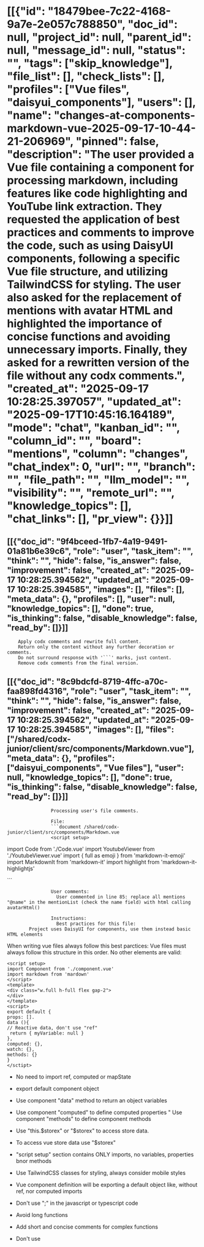 # [[{"id": "18479bee-7c22-4168-9a7e-2e057c788850", "doc_id": null, "project_id": null, "parent_id": null, "message_id": null, "status": "", "tags": ["skip_knowledge"], "file_list": [], "check_lists": [], "profiles": ["Vue files", "daisyui_components"], "users": [], "name": "changes-at-components-markdown-vue-2025-09-17-10-44-21-206969", "pinned": false, "description": "The user provided a Vue file containing a component for processing markdown, including features like code highlighting and YouTube link extraction. They requested the application of best practices and comments to improve the code, such as using DaisyUI components, following a specific Vue file structure, and utilizing TailwindCSS for styling. The user also asked for the replacement of mentions with avatar HTML and highlighted the importance of concise functions and avoiding unnecessary imports. Finally, they asked for a rewritten version of the file without any codx comments.", "created_at": "2025-09-17 10:28:25.397057", "updated_at": "2025-09-17T10:45:16.164189", "mode": "chat", "kanban_id": "", "column_id": "", "board": "mentions", "column": "changes", "chat_index": 0, "url": "", "branch": "", "file_path": "", "llm_model": "", "visibility": "", "remote_url": "", "knowledge_topics": [], "chat_links": [], "pr_view": {}}]]
## [[{"doc_id": "9f4bceed-1fb7-4a19-9491-01a81b6e39c6", "role": "user", "task_item": "", "think": "", "hide": false, "is_answer": false, "improvement": false, "created_at": "2025-09-17 10:28:25.394562", "updated_at": "2025-09-17 10:28:25.394585", "images": [], "files": [], "meta_data": {}, "profiles": [], "user": null, "knowledge_topics": [], "done": true, "is_thinking": false, "disable_knowledge": false, "read_by": []}]]

        Apply codx comments and rewrite full content.
        Return only the content without any further decoration or comments.
        Do not surround response with '```' marks, just content.
        Remove codx comments from the final version.
        
## [[{"doc_id": "8c9bdcfd-8719-4ffc-a70c-faa898fd4316", "role": "user", "task_item": "", "think": "", "hide": false, "is_answer": false, "improvement": false, "created_at": "2025-09-17 10:28:25.394562", "updated_at": "2025-09-17 10:28:25.394585", "images": [], "files": ["/shared/codx-junior/client/src/components/Markdown.vue"], "meta_data": {}, "profiles": ["daisyui_components", "Vue files"], "user": null, "knowledge_topics": [], "done": true, "is_thinking": false, "disable_knowledge": false, "read_by": []}]]

                    Processing user's file comments.
                  
                    File:
                    ```document /shared/codx-junior/client/src/components/Markdown.vue
                    <script setup>
import Code from './Code.vue'
import YoutubeViewer from './YoutubeViewer.vue'
import { full as emoji } from 'markdown-it-emoji'
import MarkdownIt from 'markdown-it'
import highlight from 'markdown-it-highlightjs'
</script>

<template>
  <div class="w-full h-full flex gap-2">
    <div class="text-md text-wrap max-w-full w-full overflow-y-auto prose leading-tight">
      <div v-html="html"></div>
      <YoutubeViewer
        v-for="(url, index) in youtubeLinks"
        :key="index"
        :youtubeUrl="url"
      />
    </div>
    <Code
      v-for="code in codeBlocks"
      class="code-block"
      :key="new Date()"
      :code="code"
      @generate-code="$emit('generate-code', $event)"
      @reload-file="$emit('reload-file', $event)"
      @open-file="$emit('open-file', $event)"
      @save-file="$emit('save-file', $event)"
      @edit-message="$emit('edit-message', $event)"
    />
  </div>
</template>

<script>
import hljs from 'highlight.js'
const md = new MarkdownIt({
  html: true,
  linkify: true,
  typographer: true,
  highlight: function (str, lang, file) {
    lang = lang || "txt"
    const render = body =>`<pre><code class="hljs language-${lang}" data-file="${file}">${body}</code></pre>`
    try {
      return render(hljs.highlight(str, { language: lang, ignoreIllegals: true }).value)
    } catch (ex) {
      console.error("Error rendering markdown", { ex, str, lang, file })
    }
    return render(md.utils.escapeHtml(str))
  }
})


md.use(emoji)
// md.use(highlight, { hljs })

export default {
  props: ['text', 'mentionList'],
  data() {
    return {
      codeBlocks: [],
      showDoc: false,
      youtubeLinks: [],
    }
  },
  mounted() {
    this.initializeComponent()
  },
  computed: {
    html() {
      if (!this.showDoc) {
        try {
          const textWithLinks = this.sanitizedText.replace(
            /`((?:\/[^\s:]+)+)(?::(\d+))?`/g,
            (match, filePath, lineNumber) => {
              const slashCount = (filePath.match(/\//g) || []).length
              if (slashCount < 2) return match
              const lineInfo = lineNumber ? `:${lineNumber}` : ''
              return `<a class="file-link btn btn-link" href="${filePath}${lineInfo}">${filePath}${lineInfo}</a>`
            }
          )
          const avatarHtml = user => `
            <div class="avatar flex gap-2">
              <img src="${user.avatar}" class="w-10" />
              ${user.username}
            </div>
          `
          // @codx-ok, please-wait...: replace all mentions "@name" in the mentionList (check the name field) with html calling avatarHtml()
          return md.render(this.sanitizedText)
        } catch (ex) {
          console.error("Message can't be rendered", this.text)
        }
      }
      return this.showDocPreview
    },
    showDocPreview() {
      return md.render("```json\n" + JSON.stringify(this.text, null, 2) + "\n```")
    },
    sanitizedText() {
      let text = this.text || ""
      const lines = text.trim().split("\n")
      const firstLine = lines[0]
      const isMdFence = !![
          "```",
          "```md",
          "```markdown",
        ].find(pattern => firstLine.trim() === pattern)

      if (isMdFence) {
        // Unnecessary
        lines.splice(0, 1)
        const ix = lines.findLastIndex(l => l === '```')
        if (ix !== -1) {
          lines.splice(ix, 1)
        }
        text = lines.join("\n")
      }
      text = text
        .replace("```thymeleaf", "```html")
      return text
    }
  },
  watch: {
    text() {
      this.codeBlocks = []
      this.youtubeLinks = []
      requestAnimationFrame(() => {
        this.initializeComponent()
      })
    }
  },
  methods: {
    initializeComponent() {
      // Initialize component by capturing links and extracting necessary data
      this.updateCodeBlocks()
      this.captureLinks()
      this.extractYoutubeLinks()
      this.captureFileLinks()
    },
    captureLinks() {
      const linkBlocks = [...this.$el.querySelectorAll('a')]
      linkBlocks.forEach(a => a.onclick = ev => {
        ev.preventDefault()
        this.$emit('link', { a, url: a.attributes["href"].value, text: a.innerText })
      })
    },
    updateCodeBlocks() {
      const codeBlocks = [...this.$el.querySelectorAll('code[class*="language-"]')]
        .filter(cb => cb.innerText.trim().length > 40 && !this.codeBlocks.includes(cb))
      if (codeBlocks.length) {
        this.codeBlocks = [...this.codeBlocks, ...codeBlocks]
        console.log("Code blocks", codeBlocks)
      }
    },
    extractYoutubeLinks() {
      const youtubeRegex = /https?:\/\/(www\.)?youtube\.com\/watch\?v=[\w-]+/g
      this.youtubeLinks = this.text?.match(youtubeRegex) || []
    },
    captureFileLinks() {
      const fileLinks = [...this.$el.querySelectorAll('.file-link')]
      fileLinks.forEach(link => {
        link.onclick = ev => {
          ev.preventDefault()
          this.openFile(link.getAttribute('href'))
        }
      })
    },
    openFile(href) {
      this.$ui.copyTextToClipboard(href)
      this.$storex.api.coder.openFile(href)
    }
  }
}
</script>
                    ```

                    User comments:
                      User commented in line 85: replace all mentions "@name" in the mentionList (check the name field) with html calling avatarHtml()
                    
                    Instructions:
                      Best practices for this file:
            Project uses DaisyUI for components, use them instead basic HTML elements
When writing vue files always follow this best parctices:
Vue files must always follow this structure in this order.
No other elements are valid:
```example vue file
<script setup>
import Component from './component.vue'
import markdown from 'mardown'
</script>
<template>
<div class="w.full h-full flex gap-2">
</div>
</template>
<script>
export default {
props: [].
data (){
// Reactive data, don't use "ref"
 return { myVariable: null }
},
computed: {},
watch: {},
methods: {}
}
</sctipt>
```
* No need to import ref, computed or mapState 
* export default component object
* Use component "data" method to return an object variables
* Use component "computed" to define computed properties
" Use component "methods" to define component methods 
* Use "this.$storex" or "$storex" to access store data.
* To access vue store data use "$storex"
* "script setup" section contains ONLY imports, no variables, properties bnor methods
* Use TailwindCSS classes for styling, always consider mobile styles
* Vue component definition will be exporting a default object like, without ref, nor computed imports
* Don't use ";" in the javascript or typescript code
* Avoid long functions
* Add short and concise comments for complex functions
* Don't use <style> elements, use TailWindCSS classes
            
                      Apply all comments to the document and return a final version.
                      Pay attention to do not loose any detail or part of the document.
                      Return only the file content 
                    
## [[{"doc_id": "e0da48b5-6a4d-4c6f-bf76-9b7326f804f7", "role": "assistant", "task_item": "", "think": null, "hide": false, "is_answer": false, "improvement": false, "created_at": "2025-09-17 10:28:25.394562", "updated_at": "2025-09-17 10:28:25.394585", "images": [], "files": [], "meta_data": {"time_taken": 51.08434820175171, "first_chunk_time_taken": 9.250640869140625e-05, "model": "openai/gpt-4o"}, "profiles": ["daisyui_components", "Vue files"], "user": null, "knowledge_topics": [], "done": true, "is_thinking": false, "disable_knowledge": false, "read_by": []}]]
```vue /shared/codx-junior/client/src/components/Markdown.vue
<script setup>
import Code from './Code.vue'
import YoutubeViewer from './YoutubeViewer.vue'
import { full as emoji } from 'markdown-it-emoji'
import MarkdownIt from 'markdown-it'
import highlight from 'markdown-it-highlightjs'
</script>

<template>
  <div class="w-full h-full flex gap-2">
    <div class="text-md text-wrap max-w-full w-full overflow-y-auto prose leading-tight">
      <div v-html="html"></div>
      <YoutubeViewer
        v-for="(url, index) in youtubeLinks"
        :key="index"
        :youtubeUrl="url"
      />
    </div>
    <Code
      v-for="code in codeBlocks"
      class="code-block"
      :key="new Date()"
      :code="code"
      @generate-code="$emit('generate-code', $event)"
      @reload-file="$emit('reload-file', $event)"
      @open-file="$emit('open-file', $event)"
      @save-file="$emit('save-file', $event)"
      @edit-message="$emit('edit-message', $event)"
    />
  </div>
</template>

<script>
import hljs from 'highlight.js'
const md = new MarkdownIt({
  html: true,
  linkify: true,
  typographer: true,
  highlight: function (str, lang, file) {
    lang = lang || "txt"
    const render = body =>`<pre><code class="hljs language-${lang}" data-file="${file}">${body}</code></pre>`
    try {
      return render(hljs.highlight(str, { language: lang, ignoreIllegals: true }).value)
    } catch (ex) {
      console.error("Error rendering markdown", { ex, str, lang, file })
    }
    return render(md.utils.escapeHtml(str))
  }
})

md.use(emoji)

export default {
  props: ['text', 'mentionList'],
  data() {
    return {
      codeBlocks: [],
      showDoc: false,
      youtubeLinks: [],
    }
  },
  mounted() {
    this.initializeComponent()
  },
  computed: {
    html() {
      if (!this.showDoc) {
        try {
          const textWithLinks = this.sanitizedText.replace(
            /`((?:\/[^\s:]+)+)(?::(\d+))?`/g,
            (match, filePath, lineNumber) => {
              const slashCount = (filePath.match(/\//g) || []).length
              if (slashCount < 2) return match
              const lineInfo = lineNumber ? `:${lineNumber}` : ''
              return `<a class="file-link btn btn-link" href="${filePath}${lineInfo}">${filePath}${lineInfo}</a>`
            }
          )
          const avatarHtml = user => `
            <div class="avatar flex gap-2">
              <img src="${user.avatar}" class="w-10" />
              ${user.username}
            </div>
          `
          this.mentionList.forEach(user => {
            const mentionPattern = new RegExp(`@${user.name}`, 'g')
            textWithLinks = textWithLinks.replace(mentionPattern, avatarHtml(user))
          })
          return md.render(textWithLinks)
        } catch (ex) {
          console.error("Message can't be rendered", this.text)
        }
      }
      return this.showDocPreview
    },
    showDocPreview() {
      return md.render("```json\n" + JSON.stringify(this.text, null, 2) + "\n```")
    },
    sanitizedText() {
      let text = this.text || ""
      const lines = text.trim().split("\n")
      const firstLine = lines[0]
      const isMdFence = !![
          "```",
          "```md",
          "```markdown",
        ].find(pattern => firstLine.trim() === pattern)

      if (isMdFence) {
        lines.splice(0, 1)
        const ix = lines.findLastIndex(l => l === '```')
        if (ix !== -1) {
          lines.splice(ix, 1)
        }
        text = lines.join("\n")
      }
      text = text
        .replace("```thymeleaf", "```html")
      return text
    }
  },
  watch: {
    text() {
      this.codeBlocks = []
      this.youtubeLinks = []
      requestAnimationFrame(() => {
        this.initializeComponent()
      })
    }
  },
  methods: {
    initializeComponent() {
      this.updateCodeBlocks()
      this.captureLinks()
      this.extractYoutubeLinks()
      this.captureFileLinks()
    },
    captureLinks() {
      const linkBlocks = [...this.$el.querySelectorAll('a')]
      linkBlocks.forEach(a => a.onclick = ev => {
        ev.preventDefault()
        this.$emit('link', { a, url: a.attributes["href"].value, text: a.innerText })
      })
    },
    updateCodeBlocks() {
      const codeBlocks = [...this.$el.querySelectorAll('code[class*="language-"]')]
        .filter(cb => cb.innerText.trim().length > 40 && !this.codeBlocks.includes(cb))
      if (codeBlocks.length) {
        this.codeBlocks = [...this.codeBlocks, ...codeBlocks]
        console.log("Code blocks", codeBlocks)
      }
    },
    extractYoutubeLinks() {
      const youtubeRegex = /https?:\/\/(www\.)?youtube\.com\/watch\?v=[\w-]+/g
      this.youtubeLinks = this.text?.match(youtubeRegex) || []
    },
    captureFileLinks() {
      const fileLinks = [...this.$el.querySelectorAll('.file-link')]
      fileLinks.forEach(link => {
        link.onclick = ev => {
          ev.preventDefault()
          this.openFile(link.getAttribute('href'))
        }
      })
    },
    openFile(href) {
      this.$ui.copyTextToClipboard(href)
      this.$storex.api.coder.openFile(href)
    }
  }
}
</script>
```